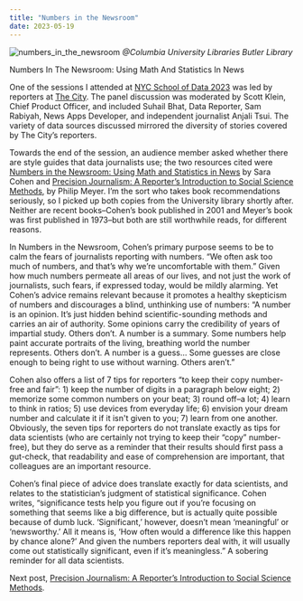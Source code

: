 ```yaml
---
title: "Numbers in the Newsroom"
date: 2023-05-19
---
```

![numbers_in_the_newsroom](https://github.com/mf3321/mf3321.github.io/assets/112728848/9cf53269-1dc7-4a09-a9d3-34d6df4fb3ff)
<i>@Columbia University Libraries Butler Library</i>
<p>Numbers In The Newsroom: Using Math And Statistics In News</p>
<p>One of the sessions I attended at <a href="https://mf3321.github.io/2023/03/24/Open-Data-Week-2023-and-NYC-School-of-Data-2023.html">NYC School of Data 2023</a> was led by reporters at <a href="https://www.thecity.nyc/">The City</a>. The panel discussion was moderated by Scott Klein, Chief Product Officer, and included Suhail Bhat, Data Reporter, Sam Rabiyah, News Apps Developer, and independent journalist Anjali Tsui. The variety of data sources discussed mirrored the diversity of stories covered by The City’s reporters.</p>
<p>Towards the end of the session, an audience member asked whether there are style guides that data journalists use; the two resources cited were <a href="https://www.ire.org/product/numbers-in-the-newsroom-using-math-and-statistics-in-news-second-edition-e-version/">Numbers in the Newsroom: Using Math and Statistics in News</a> by Sara Cohen and <a href="https://rowman.com/ISBN/9780742510883/Precision-Journalism-A-Reporters-Introduction-to-Social-Science-Methods-Fourth-Edition">Precision Journalism: A Reporter’s Introduction to Social Science Methods</a>, by Philip Meyer. I’m the sort who takes book recommendations seriously, so I picked up both copies from the University library shortly after. Neither are recent books–Cohen’s book published in 2001 and Meyer’s book was first published in 1973–but both are still worthwhile reads, for different reasons.</p>
<p>In Numbers in the Newsroom, Cohen’s primary purpose seems to be to calm the fears of journalists reporting with numbers. “We often ask too much of numbers, and that’s why we’re uncomfortable with them.” Given how much numbers permeate all areas of our lives, and not just the work of journalists, such fears, if expressed today, would be mildly alarming. Yet Cohen’s advice remains relevant because it promotes a healthy skepticism of numbers and discourages a blind, unthinking use of numbers: “A number is an opinion. It’s just hidden behind scientific-sounding methods and carries an air of authority. Some opinions carry the credibility of years of impartial study. Others don’t. A number is a summary. Some numbers help paint accurate portraits of the living, breathing world the number represents. Others don’t. A number is a guess… Some guesses are close enough to being right to use without warning. Others aren’t.”</p>
<p>Cohen also offers a list of 7 tips for reporters “to keep their copy number-free and fair”: 1) keep the number of digits in a paragraph below eight; 2) memorize some common numbers on your beat; 3) round off–a lot; 4) learn to think in ratios; 5) use devices from everyday life; 6) envision your dream number and calculate it if it isn't given to you; 7) learn from one another. Obviously, the seven tips for reporters do not translate exactly as tips for data scientists (who are certainly not trying to keep their “copy” number-free), but they do serve as a reminder that their results should first pass a gut-check, that readability and ease of comprehension are important, that colleagues are an important resource.</p>
<p>Cohen’s final piece of advice does translate exactly for data scientists, and relates to the statistician’s judgment of statistical significance. Cohen writes, “significance tests help you figure out if you’re focusing on something that seems like a big difference, but is actually quite possible because of dumb luck. ‘Significant,’ however, doesn’t mean ‘meaningful’ or ‘newsworthy.’ All it means is, ‘How often would a difference like this happen by chance alone?’ And given the numbers reporters deal with, it will usually come out statistically significant, even if it’s meaningless.” A sobering reminder for all data scientists.</p>
<p>Next post, <a href="https://mf3321.github.io/2023/06/02/Precision-Journalism.html">Precision Journalism: A Reporter’s Introduction to Social Science Methods</a>.</p>
